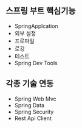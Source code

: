 ## 스프링 부트 핵심기능
- SpringApplcation
- 외부 설정
- 프로파일
- 로깅
- 테스트
- Spring Dev Tools

## 각종 기술 연동
- Spring Web Mvc
- Spring Data
- Spring Security
- Rest Api Client

